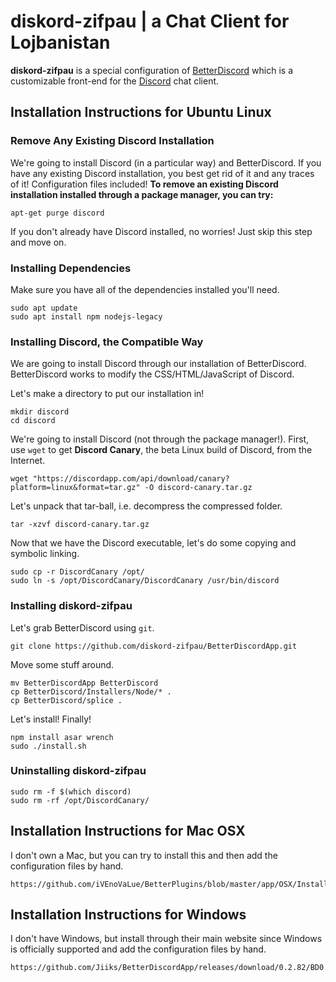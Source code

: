 # diskord-zifpau | a Chat Client for Lojbanistan

**diskord-zifpau** is a special configuration of
[BetterDiscord](https://betterdiscord.net/home/) which is a
customizable front-end for the [Discord](https://discordapp.com/) chat client.

## Installation Instructions for Ubuntu Linux

### Remove Any Existing Discord Installation

We're going to install Discord (in a particular way) and
BetterDiscord. If you have any existing Discord installation, you best
get rid of it and any traces of it! Configuration files included! **To
remove an existing Discord installation installed through a package
manager, you can try:**

```
apt-get purge discord
```

If you don't already have Discord installed, no worries! Just skip
this step and move on.

### Installing Dependencies

Make sure you have all of the dependencies installed you'll need.

```
sudo apt update
sudo apt install npm nodejs-legacy
```

### Installing Discord, the Compatible Way

We are going to install Discord through our installation of
BetterDiscord. BetterDiscord works to modify the CSS/HTML/JavaScript
of Discord.

Let's make a directory to put our installation in!

```
mkdir discord
cd discord
```

We're going to install Discord (not through the package manager!). First,
use `wget` to get __Discord Canary__, the beta Linux build of Discord,
from the Internet.

```
wget "https://discordapp.com/api/download/canary?platform=linux&format=tar.gz" -O discord-canary.tar.gz
```

Let's unpack that tar-ball, i.e. decompress the compressed folder.

```
tar -xzvf discord-canary.tar.gz
```

Now that we have the Discord executable, let's do some copying and
symbolic linking.

```
sudo cp -r DiscordCanary /opt/
sudo ln -s /opt/DiscordCanary/DiscordCanary /usr/bin/discord
```

### Installing diskord-zifpau

Let's grab BetterDiscord using `git`.

```
git clone https://github.com/diskord-zifpau/BetterDiscordApp.git
```

Move some stuff around.

```
mv BetterDiscordApp BetterDiscord
cp BetterDiscord/Installers/Node/* .
cp BetterDiscord/splice .
```

Let's install! Finally!

```
npm install asar wrench
sudo ./install.sh
```

### Uninstalling diskord-zifpau

```
sudo rm -f $(which discord)
sudo rm -rf /opt/DiscordCanary/
```

## Installation Instructions for Mac OSX

I don't own a Mac, but you can try to install this and then add the
configuration files by hand.

```
https://github.com/iVEnoVaLue/BetterPlugins/blob/master/app/OSX/Installer/BetterDiscord.pkg
```

## Installation Instructions for Windows

I don't have Windows, but install through their main website since
Windows is officially supported and add the configuration files by
hand.

```
https://github.com/Jiiks/BetterDiscordApp/releases/download/0.2.82/BD0.2.82Windows.zip
```
